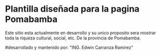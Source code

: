 # Plantilla diseñada para la pagina Pomabamba

Este sitio esta actualmente en desarrollo y su unico proposito sera mostrar toda
la riqueza cultural, social, etc. De la provincia de Pomabamba.

#desarrollado y mantenido por: "ING. Edwin Carranza Ramirez"
